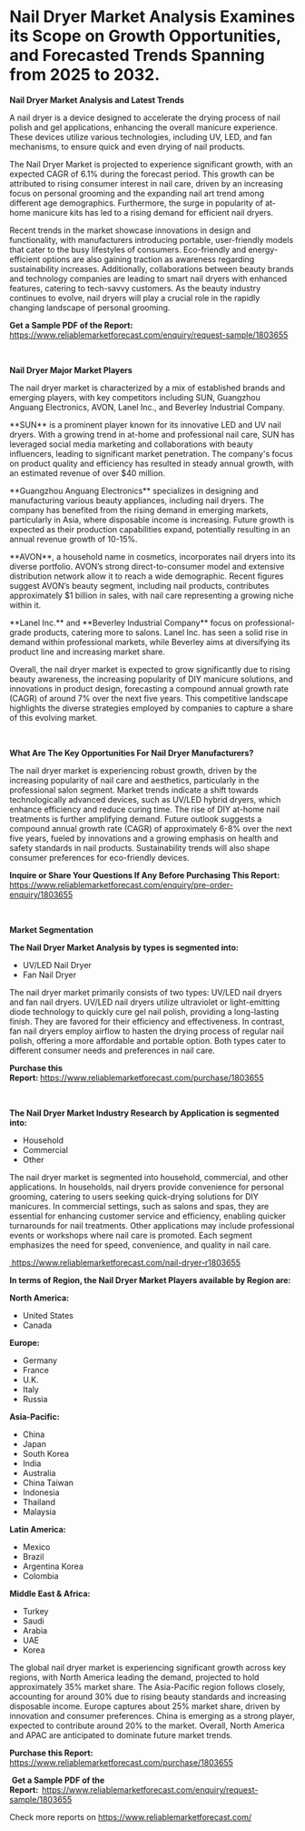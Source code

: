 <p><h1>Nail Dryer Market Analysis Examines its Scope on Growth Opportunities, and Forecasted Trends Spanning from 2025 to 2032.</h1></p><p><strong>Nail Dryer Market Analysis and Latest Trends</strong></p>
<p><p>A nail dryer is a device designed to accelerate the drying process of nail polish and gel applications, enhancing the overall manicure experience. These devices utilize various technologies, including UV, LED, and fan mechanisms, to ensure quick and even drying of nail products.</p><p>The Nail Dryer Market is projected to experience significant growth, with an expected CAGR of 6.1% during the forecast period. This growth can be attributed to rising consumer interest in nail care, driven by an increasing focus on personal grooming and the expanding nail art trend among different age demographics. Furthermore, the surge in popularity of at-home manicure kits has led to a rising demand for efficient nail dryers.</p><p>Recent trends in the market showcase innovations in design and functionality, with manufacturers introducing portable, user-friendly models that cater to the busy lifestyles of consumers. Eco-friendly and energy-efficient options are also gaining traction as awareness regarding sustainability increases. Additionally, collaborations between beauty brands and technology companies are leading to smart nail dryers with enhanced features, catering to tech-savvy customers. As the beauty industry continues to evolve, nail dryers will play a crucial role in the rapidly changing landscape of personal grooming.</p></p>
<p><strong>Get a Sample PDF of the Report:&nbsp;</strong> <a href="https://www.reliablemarketforecast.com/enquiry/request-sample/1803655?utm_campaign=2267&utm_medium=2&utm_source=Github&utm_content=ia&utm_term=07022025&utm_id=nail-dryer">https://www.reliablemarketforecast.com/enquiry/request-sample/1803655</a></p>
<p>&nbsp;</p>
<p><strong>Nail Dryer Major Market Players</strong></p>
<p><p>The nail dryer market is characterized by a mix of established brands and emerging players, with key competitors including SUN, Guangzhou Anguang Electronics, AVON, Lanel Inc., and Beverley Industrial Company. </p><p>**SUN** is a prominent player known for its innovative LED and UV nail dryers. With a growing trend in at-home and professional nail care, SUN has leveraged social media marketing and collaborations with beauty influencers, leading to significant market penetration. The company's focus on product quality and efficiency has resulted in steady annual growth, with an estimated revenue of over $40 million.</p><p>**Guangzhou Anguang Electronics** specializes in designing and manufacturing various beauty appliances, including nail dryers. The company has benefited from the rising demand in emerging markets, particularly in Asia, where disposable income is increasing. Future growth is expected as their production capabilities expand, potentially resulting in an annual revenue growth of 10-15%.</p><p>**AVON**, a household name in cosmetics, incorporates nail dryers into its diverse portfolio. AVON’s strong direct-to-consumer model and extensive distribution network allow it to reach a wide demographic. Recent figures suggest AVON’s beauty segment, including nail products, contributes approximately $1 billion in sales, with nail care representing a growing niche within it.</p><p>**Lanel Inc.** and **Beverley Industrial Company** focus on professional-grade products, catering more to salons. Lanel Inc. has seen a solid rise in demand within professional markets, while Beverley aims at diversifying its product line and increasing market share.</p><p>Overall, the nail dryer market is expected to grow significantly due to rising beauty awareness, the increasing popularity of DIY manicure solutions, and innovations in product design, forecasting a compound annual growth rate (CAGR) of around 7% over the next five years. This competitive landscape highlights the diverse strategies employed by companies to capture a share of this evolving market.</p></p>
<p>&nbsp;</p>
<p><strong>What Are The Key Opportunities For Nail Dryer Manufacturers?</strong></p>
<p><p>The nail dryer market is experiencing robust growth, driven by the increasing popularity of nail care and aesthetics, particularly in the professional salon segment. Market trends indicate a shift towards technologically advanced devices, such as UV/LED hybrid dryers, which enhance efficiency and reduce curing time. The rise of DIY at-home nail treatments is further amplifying demand. Future outlook suggests a compound annual growth rate (CAGR) of approximately 6-8% over the next five years, fueled by innovations and a growing emphasis on health and safety standards in nail products. Sustainability trends will also shape consumer preferences for eco-friendly devices.</p></p>
<p><strong>Inquire or Share Your Questions If Any Before Purchasing This Report:</strong> <a href="https://www.reliablemarketforecast.com/enquiry/pre-order-enquiry/1803655?utm_campaign=2267&utm_medium=2&utm_source=Github&utm_content=ia&utm_term=07022025&utm_id=nail-dryer">https://www.reliablemarketforecast.com/enquiry/pre-order-enquiry/1803655</a></p>
<p>&nbsp;</p>
<p><strong>Market Segmentation</strong></p>
<p><strong>The Nail Dryer Market Analysis by types is segmented into:</strong></p>
<p><ul><li>UV/LED Nail Dryer</li><li>Fan Nail Dryer</li></ul></p>
<p><p>The nail dryer market primarily consists of two types: UV/LED nail dryers and fan nail dryers. UV/LED nail dryers utilize ultraviolet or light-emitting diode technology to quickly cure gel nail polish, providing a long-lasting finish. They are favored for their efficiency and effectiveness. In contrast, fan nail dryers employ airflow to hasten the drying process of regular nail polish, offering a more affordable and portable option. Both types cater to different consumer needs and preferences in nail care.</p></p>
<p><strong>Purchase this Report:&nbsp;</strong><a href="https://www.reliablemarketforecast.com/purchase/1803655?utm_campaign=2267&utm_medium=2&utm_source=Github&utm_content=ia&utm_term=07022025&utm_id=nail-dryer">https://www.reliablemarketforecast.com/purchase/1803655</a></p>
<p>&nbsp;</p>
<p><strong>The Nail Dryer Market Industry Research by Application is segmented into:</strong></p>
<p><ul><li>Household</li><li>Commercial</li><li>Other</li></ul></p>
<p><p>The nail dryer market is segmented into household, commercial, and other applications. In households, nail dryers provide convenience for personal grooming, catering to users seeking quick-drying solutions for DIY manicures. In commercial settings, such as salons and spas, they are essential for enhancing customer service and efficiency, enabling quicker turnarounds for nail treatments. Other applications may include professional events or workshops where nail care is promoted. Each segment emphasizes the need for speed, convenience, and quality in nail care.</p></p>
<p><a href="https://www.reliablemarketforecast.com/nail-dryer-r1803655?utm_campaign=2267&utm_medium=2&utm_source=Github&utm_content=ia&utm_term=07022025&utm_id=nail-dryer">&nbsp;https://www.reliablemarketforecast.com/nail-dryer-r1803655</a></p>
<p><strong>In terms of Region, the Nail Dryer Market Players available by Region are:</strong></p>
<p>
    <p> <strong> North America: </strong>
        <ul>
            <li>United States</li>
            <li>Canada</li>
        </ul>
        </p> 
    <p> <strong> Europe: </strong>
        <ul>
            <li>Germany</li>
            <li>France</li>
            <li>U.K.</li>
            <li>Italy</li>
            <li>Russia</li>
        </ul>
        </p> 
    <p> <strong> Asia-Pacific: </strong>
        <ul>
            <li>China</li>
            <li>Japan</li>
            <li>South Korea</li>
            <li>India</li>
            <li>Australia</li>
            <li>China Taiwan</li>
            <li>Indonesia</li>
            <li>Thailand</li>
            <li>Malaysia</li>
        </ul>
        </p> 
    <p> <strong> Latin America: </strong>
        <ul>
            <li>Mexico</li>
            <li>Brazil</li>
            <li>Argentina Korea</li>
            <li>Colombia</li>
        </ul>
        </p> 
    <p> <strong> Middle East & Africa: </strong>
        <ul>
            <li>Turkey</li>
            <li>Saudi</li>
            <li>Arabia</li>
            <li>UAE</li>
            <li>Korea</li>
        </ul>
    </p>
    </p>
<p><p>The global nail dryer market is experiencing significant growth across key regions, with North America leading the demand, projected to hold approximately 35% market share. The Asia-Pacific region follows closely, accounting for around 30% due to rising beauty standards and increasing disposable income. Europe captures about 25% market share, driven by innovation and consumer preferences. China is emerging as a strong player, expected to contribute around 20% to the market. Overall, North America and APAC are anticipated to dominate future market trends.</p></p>
<p><strong>Purchase this Report: </strong><a href="https://www.reliablemarketforecast.com/purchase/1803655?utm_campaign=2267&utm_medium=2&utm_source=Github&utm_content=ia&utm_term=07022025&utm_id=nail-dryer">https://www.reliablemarketforecast.com/purchase/1803655</a></p>
<p>&nbsp;<strong>Get a Sample PDF of the Report:&nbsp;&nbsp;</strong><a href="https://www.reliablemarketforecast.com/enquiry/request-sample/1803655?utm_campaign=2267&utm_medium=2&utm_source=Github&utm_content=ia&utm_term=07022025&utm_id=nail-dryer">https://www.reliablemarketforecast.com/enquiry/request-sample/1803655</a></p>
<p><strong></strong></p>
<p>Check more reports on <a href="https://www.reliablemarketforecast.com/?utm_campaign=2267&utm_medium=2&utm_source=Github&utm_content=ia&utm_term=07022025&utm_id=nail-dryer">https://www.reliablemarketforecast.com/</a></p>